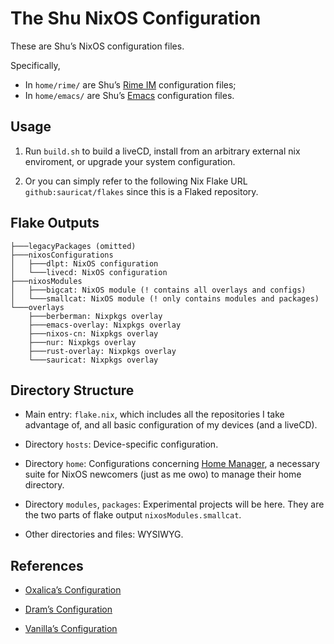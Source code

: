 # The Shu NixOS Configuration

These are Shu’s NixOS configuration files.

Specifically, 
- In `home/rime/` are Shu’s [Rime IM](https://rime.im/) configuration files;
- In `home/emacs/` are Shu’s [Emacs](https://www.gnu.org/software/emacs) configuration files.

## Usage

1. Run `build.sh` to build a liveCD, install from an arbitrary external nix enviroment, or upgrade your system configuration. 

2. Or you can simply refer to the following Nix Flake URL `github:sauricat/flakes` since this is a Flaked repository.

## Flake Outputs

```
├───legacyPackages (omitted)
├───nixosConfigurations
│   ├───dlpt: NixOS configuration
│   └───livecd: NixOS configuration
├───nixosModules
│   ├───bigcat: NixOS module (! contains all overlays and configs)
│   └───smallcat: NixOS module (! only contains modules and packages)
└───overlays
    ├───berberman: Nixpkgs overlay
    ├───emacs-overlay: Nixpkgs overlay
    ├───nixos-cn: Nixpkgs overlay
    ├───nur: Nixpkgs overlay
    ├───rust-overlay: Nixpkgs overlay
    └───sauricat: Nixpkgs overlay
```

## Directory Structure

- Main entry: `flake.nix`, which includes all the repositories I take advantage of, and all basic configuration of my devices (and a liveCD).

- Directory `hosts`: Device-specific configuration. 

- Directory `home`: Configurations concerning [Home Manager](https://github.com/nix-community/home-manager), a necessary suite for NixOS newcomers (just as me owo) to manage their home directory.

- Directory `modules`, `packages`: Experimental projects will be here. They are the two parts of flake output `nixosModules.smallcat`.

- Other directories and files: WYSIWYG.


## References

- [Oxalica’s Configuration](https://github.com/oxalica/nixos-config)

- [Dram’s Configuration](https://github.com/dramforever/config/)

- [Vanilla’s Configuration](https://github.com/VergeDX/config-nixpkgs)

